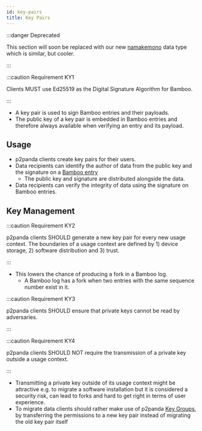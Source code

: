 ```yaml
---
id: key-pairs
title: Key Pairs
---
```


:::danger Deprecated

This section will soon be replaced with our new [namakemono](/specifications/namakemono) data type which is similar, but cooler.

:::

:::caution Requirement KY1

Clients MUST use Ed25519 as the Digital Signature Algorithm for Bamboo.

:::

- A key pair is used to sign Bamboo entries and their payloads.
- The public key of a key pair is embedded in Bamboo entries and therefore always available when verifying an entry and its payload.

## Usage

- p2panda clients create key pairs for their users.
- Data recipients can identify the author of data from the public key and the signature on a [Bamboo entry][bamboo-entries]
  - The public key and signature are distributed alongside the data.
- Data recipients can verify the integrity of data using the signature on Bamboo entries.

## Key Management

:::caution Requirement KY2

p2panda clients SHOULD generate a new key pair for every new usage context. The boundaries of a usage context are defined by 1) device storage, 2) software distribution and 3) trust.

:::

- This lowers the chance of producing a fork in a Bamboo log.
  - A Bamboo log has a fork when two entries with the same sequence number exist in it.

:::caution Requirement KY3

p2panda clients SHOULD ensure that private keys cannot be read by adversaries.

:::

:::caution Requirement KY4

p2panda clients SHOULD NOT require the transmission of a private key outside a usage context.

:::

- Transmitting a private key outside of its usage context might be attractive e.g. to migrate a software installation but it is considered a security risk, can lead to forks and hard to get right in terms of user experience.
- To migrate data clients should rather make use of p2panda [Key Groups][key_groups], by transferring the permissions to a new key pair instead of migrating the old key pair itself

[bamboo-entries]: /specification/data-types/bamboo#entries
[key_groups]: /specification/authorisation
